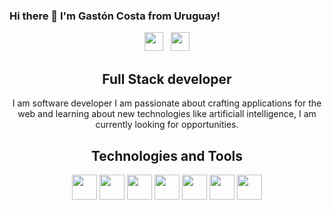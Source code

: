 ### Hi there 👋 I'm Gastón Costa from Uruguay! 
<p align='center'>
 <a href="https://gagc056.github.io"><img height="30" src="https://img.icons8.com/fluent/48/000000/domain.png"/></a>&nbsp;&nbsp;
<a href="https://www.linkedin.com/in/gastoncosta//"><img height="30" src="https://img.icons8.com/cute-clipart/64/000000/linkedin.png"></a>
</p>

<h2 align="center">
Full Stack developer
</h2>
 
<p align='center'>
I am software developer I am passionate about crafting applications for the web and learning about new technologies like artificiall intelligence, I am currently looking for opportunities.
 </p>

<h2 align='center'>Technologies and Tools</h2>

<p align='center'>
<img height="40" src="https://img.icons8.com/color/48/000000/javascript.png"/>
<img height="40" src="https://img.icons8.com/color/48/000000/ruby-programming-language.png"/>
<img height="40" src="https://img.icons8.com/color/96/000000/nodejs.png"/>
<img height="40" src="https://img.icons8.com/ios-filled/50/000000/mysql-logo.png"/>
<img height="40" src="https://img.icons8.com/color/96/000000/postgreesql.png"/>
<img height="40" src="https://img.icons8.com/color/96/000000/python.png"/>
<img height="40" src="https://img.icons8.com/color/96/000000/pytorch.png"/>
</p>


<!--
**gagc056/gagc056** is a ✨ _special_ ✨ repository because its `README.md` (this file) appears on your GitHub profile.

Here are some ideas to get you started:

- 🔭 I’m currently working on ...
- 🌱 I’m currently learning ...
- 👯 I’m looking to collaborate on ...
- 🤔 I’m looking for help with ...
- 💬 Ask me about ...
- 📫 How to reach me: ...
- 😄 Pronouns: ...
- ⚡ Fun fact: ...
-->
